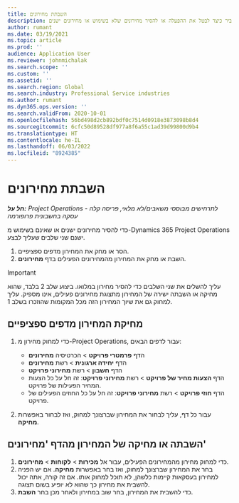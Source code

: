 ```yaml
---
title: השבתת מחירונים
description: מאמר זה מסביר כיצד לבטל את ההפעלה או להסיר מחירונים שלא בשימוש או מחירונים ישנים.
author: rumant
ms.date: 03/19/2021
ms.topic: article
ms.prod: ''
audience: Application User
ms.reviewer: johnmichalak
ms.search.scope: ''
ms.custom: ''
ms.assetid: ''
ms.search.region: Global
ms.search.industry: Professional Service industries
ms.author: rumant
ms.dyn365.ops.version: ''
ms.search.validFrom: 2020-10-01
ms.openlocfilehash: 56bd498d2cb892bdf0c7514d0918e3873098b8d4
ms.sourcegitcommit: 6cfc50d89528df977a8f6a55c1ad39d99800d9b4
ms.translationtype: HT
ms.contentlocale: he-IL
ms.lasthandoff: 06/03/2022
ms.locfileid: "8924385"
---
```

# <a name="deactivate-price-lists"></a>השבתת מחירונים 

_**חל על:** Project Operations לתרחישים מבוססי משאבים/לא מלאי, פריסה קלה - עסקה בחשבונית פרופורמה_

כדי להסיר מחירונים ישנים או שאינם בשימוש מ-Dynamics 365 Project Operations ישנם שני שלבים שעליך לבצע. 

1. הסר או מחק את המחירון מדפים ספציפיים.
2. השבת או מחק את המחירון מהמחירונים הפעילים בדף **מחירונים**.

>[!IMPORTANT]
> עליך להשלים את שני השלבים כדי להסיר מחירון במלואו. ביצוע שלב 2 בלבד, שהוא מחיקה או השבתה ישירה של המחירון מתצוגת מחירונים פעילים, אינו מספיק. עליך למחוק גם את שיוך המחירון הזה מכל המקומות שהוזכרו בשלב 1.

## <a name="delete-the-price-list-from-specific-pages"></a>מחיקת המחירון מדפים ספציפיים
1. כדי למחוק מחירון מ-Project Operations, עבור לדפים הבאים:  

      - הדף **פרמטרי פרויקט** > הכרטיסיה **מחירונים**
      - הדף **יחידה ארגונית** > רשת **מחירונים**
      - הדף **חשבון** > רשת **מחירוני פרויקט**
      - הדף **הצעות מחיר של פרויקט** > רשת **מחירוני פרויקט**: זה חל על כל הצעות המחיר הפעילות של פרויקט.
      - הדף **חוזי פרויקט** > רשת **מחירוני פרויקט**: זה חל על כל החוזים הפעילים של פרויקט.

 2. עבור כל דף, עליך לבחור את המחירון שברצונך למחוק, ואז לבחור באפשרות **מחיקה**. 
 
## <a name="delete-or-deactivate-the-price-list-from-the-price-lists-page"></a>השבתה או מחיקה של המחירון מהדף 'מחירונים'
 
1. כדי למחוק מחירון מהמחירונים הפעילים, עבור אל **מכירות** > **לקוחות** > **מחירונים**. 
2. בחר את המחירון שברצונך למחוק, ואז בחר באפשרות **מחיקה**. אם יש הפניה למחירון בעסקאות קיימות כלשהן, לא תוכל למחוק אותו. אם זה קורה, אתה יכול להשבית את מחירון כך שהוא לא יופיע בשום תצוגה. 
3. כדי להשבית את המחירון, בחר שוב במחירון ולאחר מכן בחר **השבת**.   

